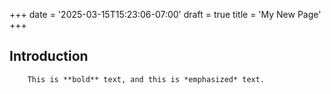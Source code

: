 +++
date = '2025-03-15T15:23:06-07:00'
draft = true
title = 'My New Page'
+++

## Introduction
        This is **bold** text, and this is *emphasized* text.
